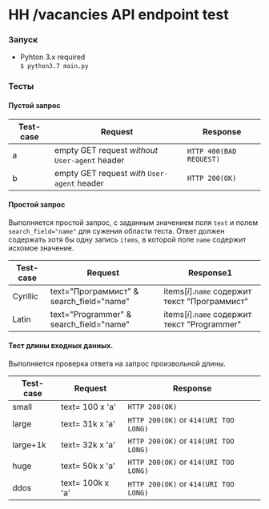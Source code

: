 # HH /vacancies API endpoint test

### Запуск
 * Pyhton 3.x required <br/>`$ python3.7 main.py`

### Тесты
#### Пустой запрос

|Test-case| Request | Response |
|--|--|--|
| a |empty GET request _without_ `User-agent` header|`HTTP 400(BAD REQUEST)`|
|b |empty GET request _with_ `User-agent` header|`HTTP 200(OK)`|

#### Простой запрос
Выполняется простой запрос, с заданным значением поля `text` и полем `search_field="name"` для сужения области теста.
Ответ должен содержать хотя бы одну запись `items`, в которой поле `name` содержит исхомое значение.

|Test-case| Request | Response1 |
|--|--|--|
| Cyrillic | text="Программист" & search_field="name" |items[_i_].`name` содержит текст "Программист"|
| Latin | text="Programmer" & search_field="name" |items[_i_].`name` содержит текст "Programmer"|

#### Тест длины входных данных.
Выполняется проверка ответа на запрос произвольной длины.

|Test-case| Request | Response |
|--|--|--|
| small | text= 100 x 'a' |`HTTP 200(OK)`|
| large | text= 31k x 'a' |`HTTP 200(OK)` or `414(URI TOO LONG)`|
| large+1k | text= 32k x 'a' |`HTTP 200(OK)` or `414(URI TOO LONG)`|
| huge | text= 50k x 'a' |`HTTP 200(OK)` or `414(URI TOO LONG)`|
| ddos | text= 100k x 'a' |`HTTP 200(OK)` or `414(URI TOO LONG)`|
